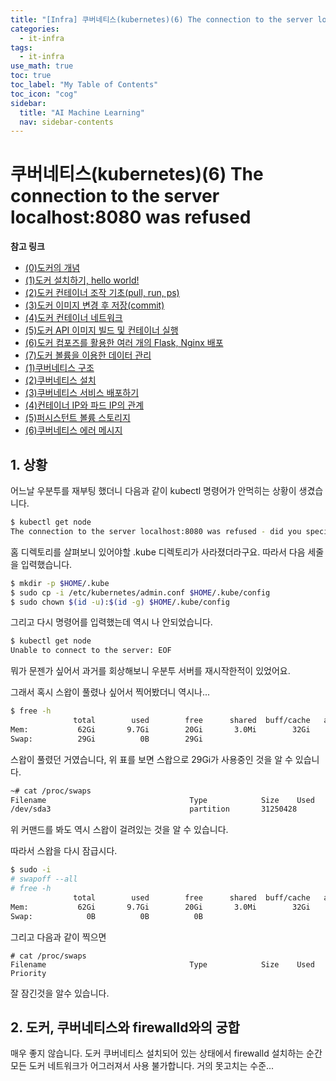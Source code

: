 ```yaml
---
title: "[Infra] 쿠버네티스(kubernetes)(6) The connection to the server localhost:8080 was refused" 
categories:
  - it-infra
tags:
  - it-infra
use_math: true
toc: true
toc_label: "My Table of Contents"
toc_icon: "cog"
sidebar:
  title: "AI Machine Learning"
  nav: sidebar-contents
---
```


# 쿠버네티스(kubernetes)(6) The connection to the server localhost:8080 was refused

**참고 링크**

* [(0)도커의 개념](https://losskatsu.github.io/it-infra/docker00/)  
* [(1)도커 설치하기, hello world!](https://losskatsu.github.io/it-infra/docker01/)  
* [(2)도커 컨테이너 조작 기초(pull, run, ps)](https://losskatsu.github.io/it-infra/docker02/)  
* [(3)도커 이미지 변경 후 저장(commit)](https://losskatsu.github.io/it-infra/docker03/)  
* [(4)도커 컨테이너 네트워크](https://losskatsu.github.io/it-infra/docker04/)  
* [(5)도커 API 이미지 빌드 및 컨테이너 실행](https://losskatsu.github.io/it-infra/docker05/)
* [(6)도커 컴포즈를 활용한 여러 개의 Flask, Nginx 배포](https://losskatsu.github.io/it-infra/docker06/)
* [(7)도커 볼륨을 이용한 데이터 관리](https://losskatsu.github.io/it-infra/docker07/)
* [(1)쿠버네티스 구조](https://losskatsu.github.io/it-infra/kubernetes01/)  
* [(2)쿠버네티스 설치](https://losskatsu.github.io/it-infra/kubernetes02/)
* [(3)쿠버네티스 서비스 배포하기](https://losskatsu.github.io/it-infra/kubernetes03/)
* [(4)컨테이너 IP와 파드 IP의 관계](https://losskatsu.github.io/it-infra/kubernetes04/)
* [(5)퍼시스턴트 볼륨 스토리지](https://losskatsu.github.io/it-infra/kubernetes05/)
* [(6)쿠버네티스 에러 메시지](https://losskatsu.github.io/it-infra/kubernetes06/)


## 1. 상황

어느날 우분투를 재부팅 했더니 다음과 같이 kubectl 명령어가 안먹히는 상황이 생겼습니다.

```bash
$ kubectl get node
The connection to the server localhost:8080 was refused - did you specify the right host or port?
```

홈 디렉토리를 살펴보니 있어야할 .kube 디렉토리가 사라졌더라구요. 
따라서 다음 세줄을 입력했습니다.

```bash
$ mkdir -p $HOME/.kube
$ sudo cp -i /etc/kubernetes/admin.conf $HOME/.kube/config
$ sudo chown $(id -u):$(id -g) $HOME/.kube/config
```

그리고 다시 명령어를 입력했는데 역시 나 안되었습니다.

```bash
$ kubectl get node
Unable to connect to the server: EOF
```

뭐가 문젠가 싶어서 과거를 회상해보니
우분투 서버를 재시작한적이 있었어요. 

그래서 혹시 스왑이 풀렸나 싶어서 찍어봤더니 역시나...

```bash
$ free -h
              total        used        free      shared  buff/cache   available
Mem:           62Gi       9.7Gi        20Gi       3.0Mi        32Gi        52Gi
Swap:          29Gi          0B        29Gi
```

스왑이 풀렸던 거였습니다, 위 표를 보면 스왑으로 29Gi가 사용중인 것을 알 수 있습니다.

```bash
~# cat /proc/swaps
Filename                                Type            Size    Used    Priority
/dev/sda3                               partition       31250428        0       -2
```

위 커맨드를 봐도 역시 스왑이 걸려있는 것을 알 수 있습니다.

따라서 스왑을 다시 잠급시다.

```bash
$ sudo -i
# swapoff --all
# free -h
              total        used        free      shared  buff/cache   available
Mem:           62Gi       9.7Gi        20Gi       3.0Mi        32Gi        52Gi
Swap:            0B          0B          0B
```

그리고 다음과 같이 찍으면

```
# cat /proc/swaps
Filename                                Type            Size    Used    Priority
```

잘 잠긴것을 알수 있습니다. 


## 2. 도커, 쿠버네티스와 firewalld와의 궁합

매우 좋지 않습니다. 
도커 쿠버네티스 설치되어 있는 상태에서  firewalld 설치하는 순간 
모든 도커 네트워크가 어그러져서 사용 불가합니다. 
거의 못고치는 수준...

